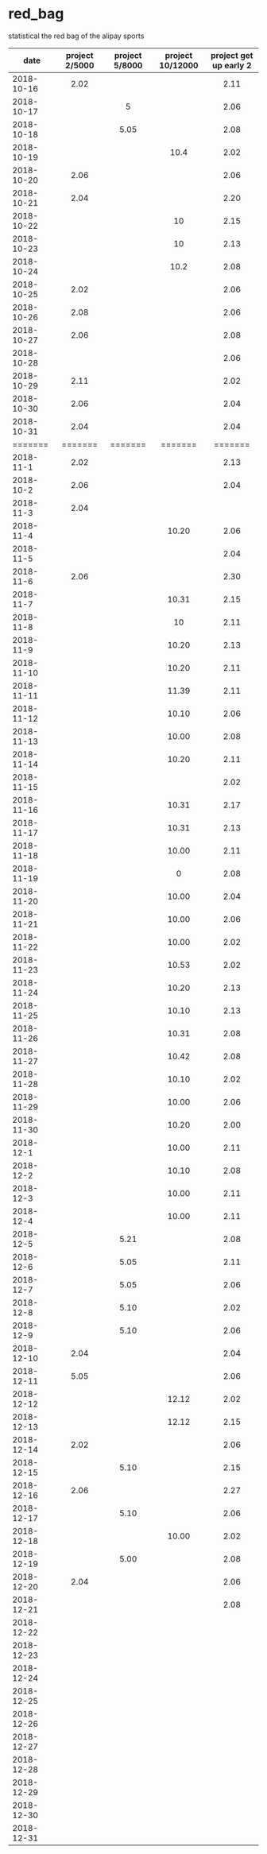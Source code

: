 # red_bag
statistical the red bag of the alipay sports



| date              | project 2/5000 |  project 5/8000  | project 10/12000   |  project get up early 2 |
| --------          | :-----:       | :----:          | :----:            |      :----:     |
| 2018-10-16        |  2.02       |                |                   |      2.11       |
| 2018-10-17        |            |  5               |                   |      2.06       |
| 2018-10-18        |            |  5.05            |                   |      2.08       |
| 2018-10-19        |            |                 |     10.4           |      2.02       |
| 2018-10-20        |   2.06      |                 |                   |      2.06       |
| 2018-10-21        |   2.04      |                 |                   |      2.20       |
| 2018-10-22        |             |                  |      10          |      2.15       |
| 2018-10-23        |             |                  |      10          |      2.13       |
| 2018-10-24        |             |                  |      10.2        |     2.08        |
| 2018-10-25        |      2.02   |                  |                  |     2.06        |
| 2018-10-26        |     2.08    |                  |                  |     2.06        |
| 2018-10-27        |       2.06  |                  |                  |     2.08        |
| 2018-10-28        |             |                  |                  |     2.06        |
| 2018-10-29        |     2.11    |                  |                  |    2.02         |
| 2018-10-30        |     2.06        |                  |                  |    2.04         |
| 2018-10-31        |     2.04        |                  |                  |    2.04         |
| =======           |  =======    |  =======         |    =======       |=======          |
| 2018-11-1        |      2.02       |                  |                    |    2.13        |
| 2018-10-2        |     2.06        |                  |                    |    2.04        |
| 2018-11-3        |      2.04       |                  |                    |                |
| 2018-11-4        |              |                   |         10.20           |    2.06        |
| 2018-11-5        |             |                  |                    |    2.04        |
| 2018-11-6        |      2.06       |              |                    |    2.30        |
| 2018-11-7        |             |                  |      10.31         |    2.15        |
| 2018-11-8        |             |                  |      10            |    2.11        |
| 2018-11-9        |             |                  |    10.20           |    2.13        |
| 2018-11-10        |             |                  |   10.20           |    2.11        |
| 2018-11-11        |             |                  |   11.39           |    2.11        |
| 2018-11-12        |             |                  |   10.10                |    2.06        |
| 2018-11-13        |             |                  |     10.00               |   2.08        |
| 2018-11-14        |             |                  |       10.20             |   2.11        |
| 2018-11-15        |             |                  |                    |   2.02        |
| 2018-11-16        |             |                  |         10.31           |   2.17        |
| 2018-11-17        |             |                  |           10.31         |       2.13    |
| 2018-11-18        |             |                  |            10.00        |        2.11   |
| 2018-11-19        |             |                  |      0              |          2.08      |
| 2018-11-20        |             |                  |      10.00              |          2.04      |
| 2018-11-21        |             |                  |       10.00             |           2.06     |
| 2018-11-22        |             |                  |        10.00            |          2.02      |
| 2018-11-23        |             |                  |         10.53           |         2.02       |
| 2018-11-24        |             |                  |         10.20           |         2.13       |
| 2018-11-25        |             |                  |           10.10         |          2.13      |
| 2018-11-26        |             |                  |          10.31          |        2.08        |
| 2018-11-27        |             |                  |          10.42        |        2.08        |
| 2018-11-28        |             |                  |          10.10          |        2.02      |
| 2018-11-29        |             |                  |          10.00         |        2.06     |
| 2018-11-30        |             |                  |         10.20           |         2.00       |
| 2018-12-1        |             |                   |            10.00        |        2.11        |
| 2018-12-2        |             |                   |              10.10      |         2.08       |
| 2018-12-3        |             |                   |              10.00      |         2.11       |
| 2018-12-4       |             |                    |             10.00      |         2.11       |
| 2018-12-5        |             |       5.21        |               |          2.08      |
| 2018-12-6       |             |         5.05       |                   |           2.11     |
| 2018-12-7      |             |        5.05         |                  |     2.06          |
| 2018-12-8       |             |        5.10        |                  |     2.02           |
| 2018-12-9        |             |      5.10         |                 |    2.06            |
| 2018-12-10        |      2.04       |                  |                    |   2.04             |
| 2018-12-11        |       5.05      |                  |                    |   2.06             |
| 2018-12-12        |             |                  |     12.12               |    2.02            |
| 2018-12-13        |             |                  |     12.12               |     2.15           |
| 2018-12-14        |       2.02      |                  |                    |      2.06          |
| 2018-12-15        |             |       5.10           |                    |       2.15         |
| 2018-12-16        |      2.06       |                  |                    |     2.27           |
| 2018-12-17        |             |     5.10             |                    |      2.06          |
| 2018-12-18        |             |                  |          10.00          |      2.02          |
| 2018-12-19        |             |     5.00             |                    |      2.08          |
| 2018-12-20        |      2.04       |                  |                    |       2.06         |
| 2018-12-21        |             |                  |                    |        2.08        |
| 2018-12-22        |             |                  |                    |                |
| 2018-12-23        |             |                  |                    |                |
| 2018-12-24        |             |                  |                    |                |
| 2018-12-25        |             |                  |                    |                |
| 2018-12-26        |             |                  |                    |                |
| 2018-12-27        |             |                  |                    |                |
| 2018-12-28        |             |                  |                    |                |
| 2018-12-29        |             |                  |                    |                |
| 2018-12-30        |             |                  |                    |                |
| 2018-12-31        |             |                  |                    |                |
